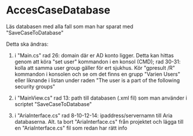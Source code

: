 # AccesCaseDatabase
Läs databasen med alla fall som man har sparat med "SaveCaseToDatabase"

Detta ska ändras:

1. i "Main.cs" rad 26: domain där er AD konto ligger. Detta kan hittas genom att köra "set user" kommandon i en konsol (CMD); rad 30-31: kolla att samma user group gäller för ert sjukhus. Kör "gpresult /R" kommandon i konsolen och se om det finns en grupp "Varien Users" eller liknande i listan under raden "The user is a part of the following security groups"

2. i "MainView.cs" rad 13: path till databasen (.xml fil) som man använder i scriptet "SaveCaseToDatabase"
   
3. i "AriaInterface.cs" rad 8-10-12-14: ipaddress/servernamn till Aria databaserna. Alt. ta bort "AriaInterface.cs" från projektet och lägga till en "AriaInterface.cs" fil som redan har rätt info
